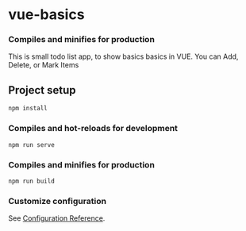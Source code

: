 # vue-basics

### Compiles and minifies for production

This is small todo list app, to show basics basics in VUE.
You can Add, Delete, or Mark Items

## Project setup

```
npm install
```

### Compiles and hot-reloads for development

```
npm run serve
```

### Compiles and minifies for production

```
npm run build
```

### Customize configuration

See [Configuration Reference](https://cli.vuejs.org/config/).
